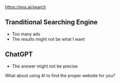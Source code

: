 https://exa.ai/search


## Tranditional Searching Engine
- Too many ads
- The results might not be what I want

## ChatGPT
- The answer might not be precise



What about using AI to find the proper website for you?